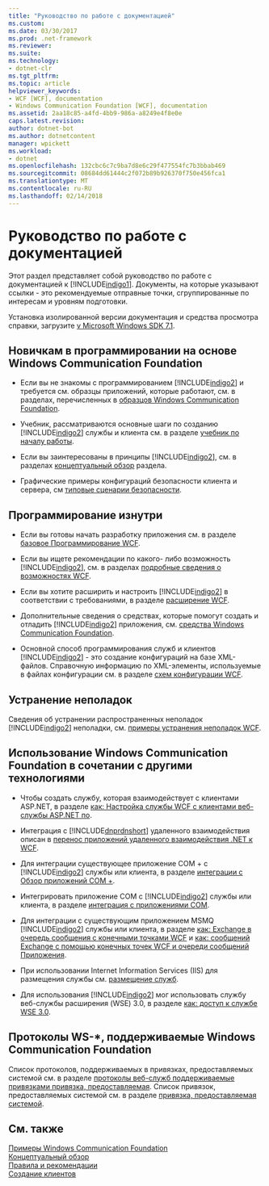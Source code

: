 ```yaml
---
title: "Руководство по работе с документацией"
ms.custom: 
ms.date: 03/30/2017
ms.prod: .net-framework
ms.reviewer: 
ms.suite: 
ms.technology:
- dotnet-clr
ms.tgt_pltfrm: 
ms.topic: article
helpviewer_keywords:
- WCF [WCF], documentation
- Windows Communication Foundation [WCF], documentation
ms.assetid: 2aa18c85-a4fd-4bb9-986a-a8249e4f8e0e
caps.latest.revision: 
author: dotnet-bot
ms.author: dotnetcontent
manager: wpickett
ms.workload:
- dotnet
ms.openlocfilehash: 132cbc6c7c9ba7d8e6c29f477554fc7b3bbab469
ms.sourcegitcommit: 08684dd61444c2f072b89b926370f750e456fca1
ms.translationtype: MT
ms.contentlocale: ru-RU
ms.lasthandoff: 02/14/2018
---
```

# <a name="guide-to-the-documentation"></a>Руководство по работе с документацией
Этот раздел представляет собой руководство по работе с документацией к [!INCLUDE[indigo1](../../../includes/indigo1-md.md)]. Документы, на которые указывают ссылки - это рекомендуемые отправные точки, сгруппированные по интересам и уровням подготовки.  
  
 Установка изолированной версии документация и средства просмотра справки, загрузите [v Microsoft Windows SDK 7.1](http://go.microsoft.com/fwlink/?LinkID=194146&clcid=0x409).  
  
## <a name="new-to-windows-communication-foundation-programming"></a>Новичкам в программировании на основе Windows Communication Foundation  
  
-   Если вы не знакомы с программированием [!INCLUDE[indigo2](../../../includes/indigo2-md.md)] и требуется см. образцы приложений, которые работают, см. в разделах, перечисленных в [образцов Windows Communication Foundation](../../../docs/framework/wcf/samples/index.md).  
  
-   Учебник, рассматриваются основные шаги по созданию [!INCLUDE[indigo2](../../../includes/indigo2-md.md)] службы и клиента см. в разделе [учебник по началу работы](../../../docs/framework/wcf/getting-started-tutorial.md).  
  
-   Если вы заинтересованы в принципы [!INCLUDE[indigo2](../../../includes/indigo2-md.md)], см. в разделах [концептуальный обзор](../../../docs/framework/wcf/conceptual-overview.md) раздела.  
  
-   Графические примеры конфигураций безопасности клиента и сервера, см [типовые сценарии безопасности](../../../docs/framework/wcf/feature-details/common-security-scenarios.md).  
  
## <a name="programming-in-depth"></a>Программирование изнутри  
  
-   Если вы готовы начать разработку приложения см. в разделе [базовое Программирование WCF](../../../docs/framework/wcf/basic-wcf-programming.md).  
  
-   Если вы ищете рекомендации по какого- либо возможность [!INCLUDE[indigo2](../../../includes/indigo2-md.md)], см. в разделах [подробные сведения о возможностях WCF](../../../docs/framework/wcf/feature-details/index.md).  
  
-   Если вы хотите расширить и настроить [!INCLUDE[indigo2](../../../includes/indigo2-md.md)] в соответствии с требованиями, в разделе [расширение WCF](../../../docs/framework/wcf/extending/index.md).  
  
-   Дополнительные сведения о средствах, которые помогут создать и отладить [!INCLUDE[indigo2](../../../includes/indigo2-md.md)] приложения, см. [средства Windows Communication Foundation](../../../docs/framework/wcf/tools.md).  
  
-   Основной способ программирования служб и клиентов [!INCLUDE[indigo2](../../../includes/indigo2-md.md)] - это создание конфигураций на базе XML-файлов. Справочную информацию по XML-элементы, используемые в файлах конфигурации см. в разделе [схем конфигурации WCF](../../../docs/framework/configure-apps/file-schema/wcf/index.md).  
  
## <a name="troubleshooting"></a>Устранение неполадок  
 Сведения об устранении распространенных неполадок [!INCLUDE[indigo2](../../../includes/indigo2-md.md)] неполадки, см. [примеры устранения неполадок WCF](../../../docs/framework/wcf/wcf-troubleshooting-quickstart.md).  
  
## <a name="using-windows-communication-foundation-with-other-technologies"></a>Использование Windows Communication Foundation в сочетании с другими технологиями  
  
-   Чтобы создать службу, которая взаимодействует с клиентами ASP.NET, в разделе [как: Настройка службы WCF с клиентами веб-службы ASP.NET по](../../../docs/framework/wcf/feature-details/config-wcf-service-with-aspnet-web-service.md).  
  
-   Интеграция с [!INCLUDE[dnprdnshort](../../../includes/dnprdnshort-md.md)] удаленного взаимодействия описан в [перенос приложений удаленного взаимодействия .NET к WCF](../../../docs/framework/wcf/feature-details/migrating-net-remoting-applications-to-wcf.md).  
  
-   Для интеграции существующее приложение COM + с [!INCLUDE[indigo2](../../../includes/indigo2-md.md)] службы или клиента, в разделе [интеграции с Обзор приложений COM +](../../../docs/framework/wcf/feature-details/integrating-with-com-plus-applications-overview.md).  
  
-   Интегрировать приложение COM с [!INCLUDE[indigo2](../../../includes/indigo2-md.md)] службы или клиента, в разделе [интеграция с приложениями COM](../../../docs/framework/wcf/feature-details/integrating-with-com-applications.md).  
  
-   Для интеграции с существующим приложением MSMQ [!INCLUDE[indigo2](../../../includes/indigo2-md.md)] службы или клиента, в разделе [как: Exchange в очередь сообщения с конечными точками WCF](../../../docs/framework/wcf/feature-details/how-to-exchange-queued-messages-with-wcf-endpoints.md) и [как: сообщений Exchange с помощью конечных точек WCF и очереди сообщений Приложения](../../../docs/framework/wcf/feature-details/how-to-exchange-messages-with-wcf-endpoints-and-message-queuing-applications.md).  
  
-   При использовании Internet Information Services (IIS) для размещения службы см. [размещение служб](../../../docs/framework/wcf/hosting-services.md).  
  
-   Для использования [!INCLUDE[indigo2](../../../includes/indigo2-md.md)] мог использовать службу веб-службы расширения (WSE) 3.0, в разделе [как: доступ к службе WSE 3.0](../../../docs/framework/wcf/feature-details/how-to-access-a-wse-3-0-service-with-a-wcf-client.md).  
  
## <a name="ws--protocols-supported-in-windows-communication-foundation"></a>Протоколы WS-*, поддерживаемые Windows Communication Foundation  
 Список протоколов, поддерживаемых в привязках, предоставляемых системой см. в разделе [протоколы веб-служб поддерживаемые привязками привязка, предоставляемая](../../../docs/framework/wcf/feature-details/web-services-protocols-supported-by-system-provided-interoperability-bindings.md). Список привязок, предоставляемых системой см. в разделе [привязка, предоставляемая системой](../../../docs/framework/wcf/system-provided-bindings.md).  
  
## <a name="see-also"></a>См. также  
 [Примеры Windows Communication Foundation](../../../docs/framework/wcf/samples/index.md)  
 [Концептуальный обзор](../../../docs/framework/wcf/conceptual-overview.md)  
 [Правила и рекомендации](../../../docs/framework/wcf/guidelines-and-best-practices.md)  
 [Создание клиентов](../../../docs/framework/wcf/building-clients.md)
